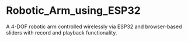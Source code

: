 # Robotic_Arm_using_ESP32
A 4-DOF robotic arm controlled wirelessly via ESP32 and browser-based sliders with record and playback functionality.
